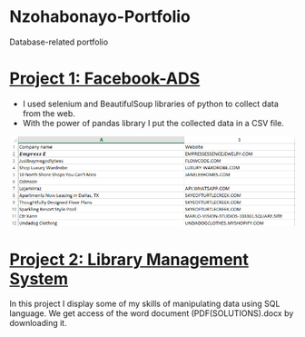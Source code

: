# Nzohabonayo-Portfolio
Database-related portfolio

# [Project 1: Facebook-ADS](https://github.com/roberto-nzo/Facebook-ADS)
- I used selenium and BeautifulSoup libraries of python to collect data from the web.
- With the power of pandas library I put the collected data in a CSV file.

![](/images/CompanyNames_Websites.PNG)

# [Project 2: Library Management System](https://github.com/roberto-nzo/Library-Management-System)
In this project I display some of my skills of manipulating data using SQL language. We get access of the word document (PDF(SOLUTIONS).docx by downloading it.
